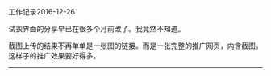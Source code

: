 工作记录2016-12-26

试衣界面的分享早已在很多个月前改了。我竟然不知道。

截图上传的结果不再单单是一张图的链接。而是一张完整的推广网页，内含截图。这样子的推广效果要好得多。

----


